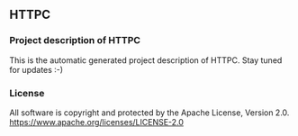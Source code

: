 ## HTTPC
### Project description of HTTPC
This is the automatic generated project description of HTTPC. Stay tuned for updates :-)
### License
All software is copyright and protected by the Apache License, Version 2.0.
https://www.apache.org/licenses/LICENSE-2.0